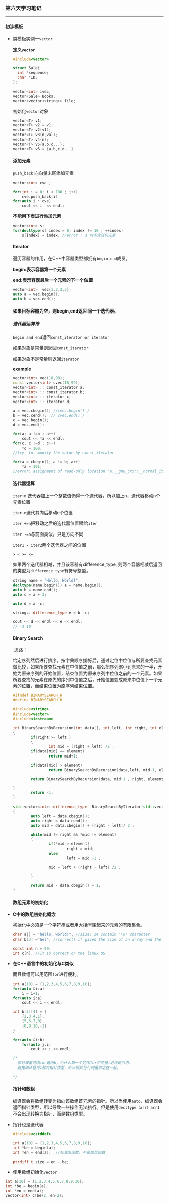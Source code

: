 ### 第六天学习笔记

---

####  初涉模板

- 类模板实例一`vector`

  **定义`vector`**

  ```c++
  #include<vector>
  
  struct Sale{
    int *sequence;
    char *ID;
  };
  
  vector<int> ivec;
  vector<Sale> Books;
  vector<vector<string>> file;
  ```

  初始化`vector`对象

  ```c++
  vector<T> v1;
  vector<T> v2 = v1;
  vector<T> v2(v1);
  vector<T> v3(n,val);
  vector<T> v4(n);
  vector<T> v5{a,b,c...};
  vector<T> v6 = {a,b,c,d...}
  ```

  #### 添加元素

  `push_back` 向向量末尾添加元素

  ```c++
  vector<int> cve ;
  
  for(int i = 0; i < 100 ; i++)
      cve.push_back(i)
  for(auto i : cve)
      cout << i  << endl;
  ```

  **不能用下表进行添加元素**

  ```c++
  vector<int> s;
  for(decltype(s) index = 0; index != 10 ; ++index)
      s[index] = index; //error : s 内不含任何元素
  ```

  #### Iterator

  ​	遍历容器的作用，在C++中容器类型都拥有`begin,end`成员。

  **begin:表示容器第一个元素**

  **end:表示容器最后一个元素的下一个位置**

  ```c++
  vector<int>  vec{1,2,3,3};
  auto a = vec.begin();
  auto b = vec.end();
  ```

  #### 				如果目标容器为空，则begin,end返回同一个迭代器。

  ##### 迭代器运算符

  `begin and end`返回`const_iterator or iterator`

  如果对象是常量则返回`const_iterator`

  如果对象不是常量则返回`iterator`

  **example**

  ```c++
  vector<int> vec(18,98);
  const vector<int> cvec(18,99);
  vector<int> :: const_iterator a;
  vector<int> :: const_iterator b;
  vector<int> :: iterator c;
  vector<int> :: iterator d;
  
  a = vec.cbegin(); //cvec.begin() /
  b = vec.cend();  // cvec.end() /
  c = vec.begin();
  d = vec.end();
  
  for(a; a !=b ; a++)
      cout << *a << endl;
  for(c; c !=d ; c++)
      *c = 100;
  //try  to  modify the value by const_iterator
  
  for(a = cbegin(); a != b; a++)
      *a = 101;  
  //error: assignment of read-only location ‘a.__gnu_cxx::__normal_iterator<const int*, std::vector<int> >::operator*()’                               
  ```

  #### 迭代器运算

  `iter+n`  迭代器加上一个整数值仍得一个迭代器，所以加上n，迭代器移动n个元素位置

  `iter-n`迭代其向后移动n个位置

  `iter +=n`把移动之后的迭代器位置赋给`iter`

  `iter -=n`与前面类似，只是方向不同

  `iter1 - iter2`两个迭代器之间的位置

  `> < >= <=`

  如果两个迭代器相减，并且该容器有difference_type, 则两个容器相减后返回的类型为`difference_type`有符号整型。

  ```c++
  string name = "Hello, World!";
  decltype(name.begin()) a = name.begin();
  auto b = name.end();
  auto c = a + 3;
  
  auto d = a -c;
  
  string:: difference_type e = b -c;
  
  cout << d << endl << e << endl; 
  // -3 10
  
  ```

  ####  Binary Search

  ​	思路：

  ​	给定序列然后进行排序，按字典顺序排好后，通过定位中位值与所要查找元素做比较，如果所要查找元素在中位值之前，那么把序列缩小到原来的一半，开始为原来序列的开始位置，结束位置为原来序列中位值之前的一个元素。如果所要查找的元素在原先的序列中位值之后，开始位置变成原来中位值下一个元素的位置，而结束位置为原序列结束位置。

  ```c++
  #ifndef BINARYSEARCH_H
  #define BINARYSEARCH_H
  
  #include<string>
  #include<vector>
  #include<iostream>
  
  int BinarySearchByRecursion(int data[], int left, int right, int element)
  {
          if(right >= left )
          {
                  int mid = (right + left) /2 ;
          if(data[mid] == element)
                  return mid+1;
  
          if(data[mid] > element)
                  return BinarySearchByRecursion(data,left, mid-1, element);
  
          return BinarySearchByRecursion(data, mid+1 , right, element);
  
  }       
          return -1;
  }
  
  std::vector<int>::difference_type  BinarySearchByIterator(std::vector<int> data, int element)
  {
          auto left = data.cbegin();
          auto right = data.cend();
          auto mid = data.cbegin() + (right - left)/ 2 ;
  
          while(mid != right && *mid != element)
          {
                  if(*mid > element)
                          right = mid;
                  else
                          left = mid +1 ;
  
                  mid = left + (right - left) /2 ;
  
          }
  
          return mid - data.cbegin() + 1;
  }
  
  ```

  #### 数组元素的初始化

- **C中的数组初始化概念**

  初始化中必须是一个字符串或者用大括号围起来的元素的有限集合。

  ```c
  char a[] = "hello, world!"; //size: 14 contain '\0' character
  char b[3] ="hel"; //correct! if given the size of an array and the string literal size is more than the size of the array so that the initializer ignore the '\0'(null) character; 
  
  const int n = 99;
  int c[n]; //It is correct on the linux OS
  ```

- **在C++语言中的初始化与C类似**

  而且数组可以用范围`for`进行便利。

  ```c++
  int a[10] = {1,2,3,4,5,6,7,8,9,10};
  for(auto &i:a)
      i = i+1;
  for(auto i:a)
      cout << i << endl;
  
  int b[3][4] = {
      {2,3,4,1},
      {5,6,7,0},
      {8,9,10,-1}
  }
  
  for(auto &i:b)
      for(auto j:i)
          cout << j << endl;
  
  /*
  	探讨双重范围for遍历b，为什么第一个范围for中变量i必须是引用。
  	避免编译器将i视为指针类型，所以将其与行向量绑定在一起。
  
  */
  ```

  #### 指针和数组

  ​	编译器会将数组转变为指向该数组首元素的指针。所以当使用`auto`，编译器会返回指针类型，所以导致一些操作无法执行。但是使用`decltype（arr）arr1`不会出现转换为指针，而是数组类型。

- 指针也是迭代器

  ```c++
  #include<cstddef>
  
  int a[10] = {1,2,3,4,5,6,7,8,9,10};
  int *be = begin(a);
  int *en = end(a);  //标准库函数，不是成员函数
  
  ptrdiff_t size = en - be;
  
  ```

- 使用数组初始化`vector`

```c++
int a[10] = {1,2,3,4,5,6,7,8,9,10};
int *be = begin(a);
int *en = end(a);  
vector<int> c(be+2, en-2);
```

